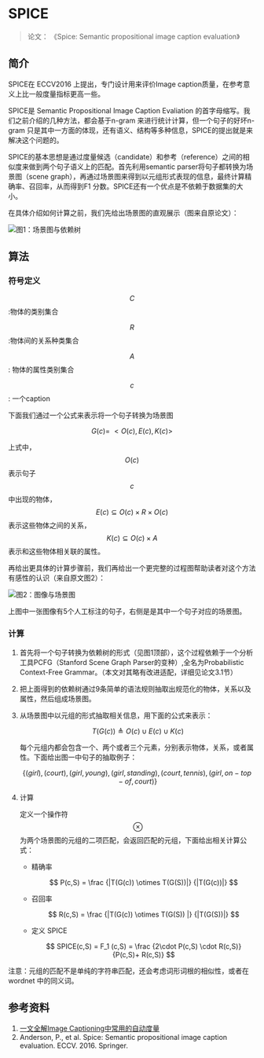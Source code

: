 # SPICE

> 论文： 《Spice: Semantic propositional image caption evaluation》

## 简介

SPICE在 ECCV2016 上提出，专门设计用来评价Image caption质量，在参考意义上比一般度量指标更高一些。

SPICE是 Semantic Propositional Image Caption Evaliation 的首字母缩写。我们之前介绍的几种方法，都会基于n-gram 来进行统计计算，但一个句子的好坏n-gram 只是其中一方面的体现，还有语义、结构等多种信息，SPICE的提出就是来解决这个问题的。

SPICE的基本思想是通过度量候选（candidate）和参考（reference）之间的相似度来做到两个句子语义上的匹配。首先利用semantic parser将句子都转换为场景图（scene graph），再通过场景图来得到以元组形式表现的信息，最终计算精确率、召回率，从而得到F1 分数。SPICE还有一个优点是不依赖于数据集的大小。

在具体介绍如何计算之前，我们先给出场景图的直观展示（图来自原论文）：

![&#x56FE;1&#xFF1A;&#x573A;&#x666F;&#x56FE;&#x4E0E;&#x4F9D;&#x8D56;&#x6811;](http://resource.mahc.host/img/image-20200710174143298.png)

## 算法

### 符号定义

$$C$$ :物体的类别集合

$$R$$ :物体间的关系种类集合

$$A$$ : 物体的属性类别集合

$$c$$ : 一个caption

下面我们通过一个公式来表示将一个句子转换为场景图

$$
G(c) = \ <O(c),E(c),K(c)>
$$

上式中，$$O(c)$$ 表示句子 $$c$$ 中出现的物体，$$E(c) \subseteq O(c) \times R \times O(c)$$ 表示这些物体之间的关系，$$K(c) \subseteq O(c) \times A$$ 表示和这些物体相关联的属性。

再给出更具体的计算步骤前，我们再给出一个更完整的过程图帮助读者对这个方法有感性的认识（来自原文图2）：

![&#x56FE;2&#xFF1A;&#x56FE;&#x50CF;&#x4E0E;&#x573A;&#x666F;&#x56FE;](http://resource.mahc.host/img/image-20200711144902313.png)

上图中一张图像有5个人工标注的句子，右侧是是其中一个句子对应的场景图。

### 计算

1. 首先将一个句子转换为依赖树的形式（见图1顶部），这个过程依赖于一个分析工具PCFG（Stanford Scene Graph Parser的变种）,全名为Probabilistic Context-Free Grammar。（本文对其略有改进适配，详细见论文3.1节）
2. 把上面得到的依赖树通过9条简单的语法规则抽取出规范化的物体，关系以及属性，然后组成场景图。
3. 从场景图中以元组的形式抽取相关信息，用下面的公式来表示：

   $$
   T(G(c)) \triangleq O(c) \cup E(c) \cup K(c)
   $$

   每个元组内都会包含一个、两个或者三个元素，分别表示物体，关系，或者属性。下面给出图一中句子的抽取例子：

   $$
   \{(girl),(court),(girl,young),(girl,standing),(court,tennis),(girl,on-top-of,court)     \}
   $$

4. 计算

   定义一个操作符 $$\otimes$$ 为两个场景图的元组的二项匹配，会返回匹配的元组，下面给出相关计算公式：

   * 精确率

     $$
     P(c,S) = \frac {|T(G(c)) \otimes T(G(S))|}   {|T(G(c))|}
     $$

   * 召回率

     $$
     R(c,S) = \frac {|T(G(c)) \otimes T(G(S)) |}   {|T(G(S))|}
     $$

   * 定义 SPICE

     $$
     SPICE(c,S) = F_1 (c,S) = \frac {2\cdot P(c,S) \cdot R(c,S)}   {P(c,S)+ R(c,S)}
     $$

​ 注意：元组的匹配不是单纯的字符串匹配，还会考虑词形词根的相似性，或者在wordnet 中的同义词。

## 参考资料

1. [一文全解Image Captioning中常用的自动度量](https://blog.csdn.net/luo3300612/article/details/100924577)
2. Anderson, P., et al. Spice: Semantic propositional image caption evaluation. ECCV. 2016. Springer.

